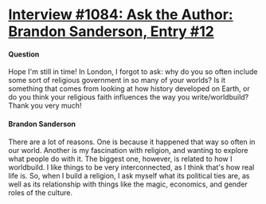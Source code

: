 # [Interview #1084: Ask the Author: Brandon Sanderson, Entry #12](https://www.theoryland.com/intvmain.php?i=1084#12)

#### Question

Hope I'm still in time! In London, I forgot to ask: why do you so often include some sort of religious government in so many of your worlds? Is it something that comes from looking at how history developed on Earth, or do you think your religious faith influences the way you write/worldbuild? Thank you very much!

#### Brandon Sanderson

There are a lot of reasons. One is because it happened that way so often in our world. Another is my fascination with religion, and wanting to explore what people do with it. The biggest one, however, is related to how I worldbuild. I like things to be very interconnected, as I think that's how real life is. So, when I build a religion, I ask myself what its political ties are, as well as its relationship with things like the magic, economics, and gender roles of the culture.

